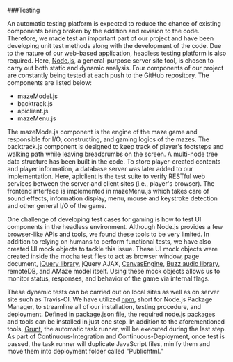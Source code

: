 ###Testing

An automatic testing platform is expected to reduce the chance of existing components being broken by the addition and revision to the code. Therefore, we made test an important part of our project and have been developing unit test methods along with the development of the code.  Due to the nature of our web-based application, headless testing platform is also required. Here, [Node.js](https://nodejs.org "Node.js"), a general-purpose server site tool, is chosen to carry out both static and dynamic analysis. Four components of our project are constantly being tested at each push to the GitHub repository. The components are listed below:

- mazeModel.js
- backtrack.js
- apiclient.js
- mazeMenu.js

The mazeMode.js component is the engine of the maze game and responsible for I/O, constructing, and gaming logics of the mazes. The backtrack.js component is designed to keep track of player's footsteps and walking path while leaving breadcrumbs on the screen. A multi-node tree data structure has been built in the code. To store player-created contents and player information, a database server was later added to our implementation. Here, apiclient is the test suite to verify RESTful web services between the server and client sites (i.e., player's browser). The frontend interface is implemented in mazeMenu.js which takes care of sound effects, information display, menu, mouse and keystroke detection and other general I/O of the game.

One challenge of developing test cases for gaming is how to test UI components in the headless environment. Although Node.js provides a few browser-like APIs and tools, we found these tools to be very limited. In addition to relying on humans to perform functional tests, we have also created UI mock objects to tackle this issue. These UI mock objects were created inside the mocha test files to act as browser window, page document, [jQuery library](https://jquery.com "jQuery"), jQuery AJAX, [CanvasEngine](http://canvasengine.net "Canvas Engine"), [Buzz audio library](http://buzz.jaysalvat.com "Buzz Audio Library"), remoteDB, and AMaze model itself. Using these mock objects allows us to monitor status, responses, and behavior of the game via internal flags.

These dynamic tests can be carried out on local sites as well as on server site such as Travis-CI. We have utilized [npm](https://www.npmjs.com), short for Node.js Package Manager, to streamline all of our installation, testing procedure, and deployment. Defined in package.json file, the required node.js packages and tools can be installed in just one step. In addition to the aforementioned tools, [Grunt](http://gruntjs.com), the automatic task runner, will be executed during the last step. As part of Continuous-Integration and Continuous-Deployment, once test is passed, the task runner will duplicate JavaScript files, minify them and move them into deployment folder called "Publichtml."

